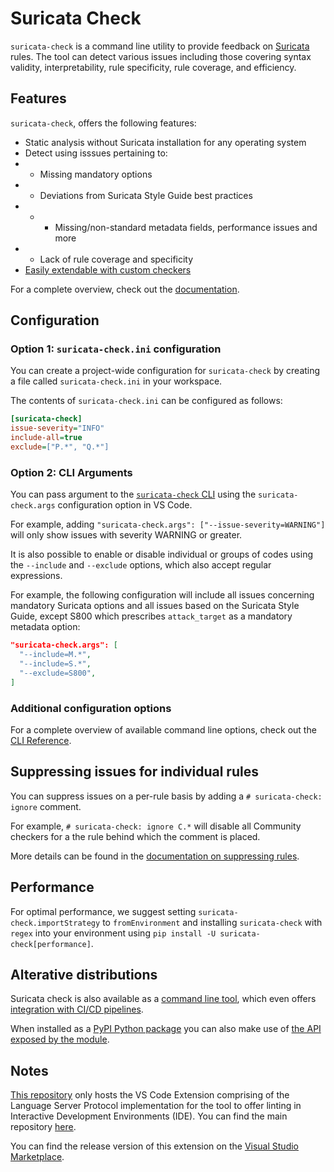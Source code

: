 # Suricata Check

`suricata-check` is a command line utility to provide feedback on [Suricata](https://github.com/OISF/suricata) rules.
The tool can detect various issues including those covering syntax validity, interpretability, rule specificity, rule coverage, and efficiency.

## Features

`suricata-check`, offers the following features:

- Static analysis without Suricata installation for any operating system
- Detect using isssues pertaining to:
- - Missing mandatory options
- - Deviations from Suricata Style Guide best practices
- - - Missing/non-standard metadata fields, performance issues and more
- - Lack of rule coverage and specificity
- [Easily extendable with custom checkers](https://suricata-check.teuwen.net/checker.html)

For a complete overview, check out the [documentation](https://suricata-check.teuwen.net/).

## Configuration

### Option 1: `suricata-check.ini` configuration

You can create a project-wide configuration for `suricata-check` by creating a file called `suricata-check.ini` in your workspace.

The contents of `suricata-check.ini` can be configured as follows:
```ini
[suricata-check]
issue-severity="INFO"
include-all=true
exclude=["P.*", "Q.*"]
```

### Option 2: CLI Arguments

You can pass argument to the [`suricata-check` CLI](https://suricata-check.teuwen.net/cli_usage.html) using the `suricata-check.args` configuration option in VS Code.

For example, adding `"suricata-check.args": ["--issue-severity=WARNING"]` will only show issues with severity WARNING or greater.

It is also possible to enable or disable individual or groups of codes using the `--include` and `--exclude` options, which also accept regular expressions.

For example, the following configuration will include all issues concerning mandatory Suricata options and all issues based on the Suricata Style Guide, except S800 which prescribes `attack_target` as a mandatory metadata option:
```json
"suricata-check.args": [
  "--include=M.*",
  "--include=S.*",
  "--exclude=S800",
]
```

### Additional configuration options

For a complete overview of available command line options, check out the [CLI Reference](https://suricata-check.teuwen.net/cli.html).

## Suppressing issues for individual rules

You can suppress issues on a per-rule basis by adding a `# suricata-check: ignore` comment.

For example, `# suricata-check: ignore C.*` will disable all Community checkers for a the rule behind which the comment is placed.

More details can be found in the [documentation on suppressing rules](https://suricata-check.teuwen.net/ignore.html).

## Performance

For optimal performance, we suggest setting `suricata-check.importStrategy` to `fromEnvironment` and installing `suricata-check` with `regex` into your environment using `pip install -U suricata-check[performance]`.

## Alterative distributions

Suricata check is also available as a [command line tool](https://suricata-check.teuwen.net/cli_usage.html), which even offers [integration with CI/CD pipelines](https://suricata-check.teuwen.net/ci_cd.html).

When installed as a [PyPI Python package](https://pypi.org/project/suricata-check) you can also make use of [the API exposed by the module](https://suricata-check.teuwen.net/api_usage.html).

## Notes

[This repository](https://github.com/Koen1999/vscode-suricata-check-extension) only hosts the VS Code Extension comprising of the Language Server Protocol implementation for the tool to offer linting in Interactive Development Environments (IDE). You can find the main repository [here](https://github.com/Koen1999/suricata-check).

You can find the release version of this extension on the [Visual Studio Marketplace](https://marketplace.visualstudio.com/items?itemName=Koen1999.suricata-check).
